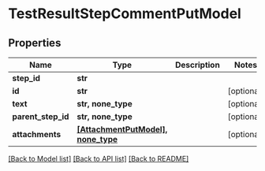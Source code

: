 # TestResultStepCommentPutModel


## Properties
Name | Type | Description | Notes
------------ | ------------- | ------------- | -------------
**step_id** | **str** |  | 
**id** | **str** |  | [optional] 
**text** | **str, none_type** |  | [optional] 
**parent_step_id** | **str, none_type** |  | [optional] 
**attachments** | [**[AttachmentPutModel], none_type**](AttachmentPutModel.md) |  | [optional] 

[[Back to Model list]](../README.md#documentation-for-models) [[Back to API list]](../README.md#documentation-for-api-endpoints) [[Back to README]](../README.md)


